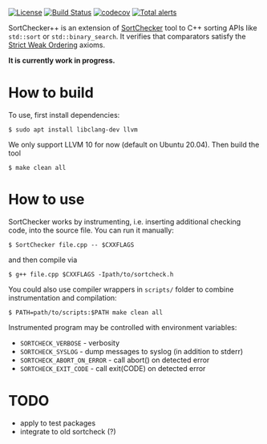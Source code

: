 [![License](http://img.shields.io/:license-MIT-blue.svg)](https://github.com/yugr/sortcheckxx/blob/master/LICENSE.txt)
[![Build Status](https://github.com/yugr/sortcheckxx/actions/workflows/ci.yml/badge.svg)](https://github.com/yugr/sortcheckxx/actions)
[![codecov](https://codecov.io/gh/yugr/sortcheckxx/branch/master/graph/badge.svg)](https://codecov.io/gh/yugr/sortcheckxx)
[![Total alerts](https://img.shields.io/lgtm/alerts/g/yugr/sortcheckxx.svg?logo=lgtm&logoWidth=18)](https://lgtm.com/projects/g/yugr/sortcheckxx/alerts/)

SortChecker++ is an extension of [SortChecker](https://github.com/yugr/sortcheck) tool
to C++ sorting APIs like `std::sort` or `std::binary_search`.
It verifies that comparators satisfy the [Strict Weak Ordering](https://medium.com/@shiansu/strict-weak-ordering-and-the-c-stl-f7dcfa4d4e07)
axioms.

**It is currently work in progress.**

# How to build

To use, first install dependencies:
```
$ sudo apt install libclang-dev llvm
```
We only support LLVM 10 for now (default on Ubuntu 20.04).
Then build the tool
```
$ make clean all
```

# How to use

SortChecker works by instrumenting, i.e. inserting additional checking code,
into the source file. You can run it manually:
```
$ SortChecker file.cpp -- $CXXFLAGS
```
and then compile via
```
$ g++ file.cpp $CXXFLAGS -Ipath/to/sortcheck.h
```

You could also use compiler wrappers in `scripts/` folder to combine instrumentation and compilation:
```
$ PATH=path/to/scripts:$PATH make clean all
```

Instrumented program may be controlled with environment variables:
* `SORTCHECK_VERBOSE` - verbosity
* `SORTCHECK_SYSLOG` - dump messages to syslog (in addition to stderr)
* `SORTCHECK_ABORT_ON_ERROR` - call abort() on detected error
* `SORTCHECK_EXIT_CODE` - call exit(CODE) on detected error

# TODO

- apply to test packages
- integrate to old sortcheck (?)
